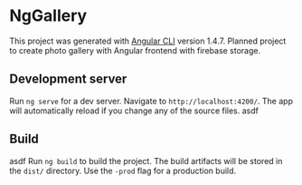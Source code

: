 # NgGallery

This project was generated with [Angular CLI](https://github.com/angular/angular-cli) version 1.4.7.
Planned project to create photo gallery with Angular frontend with firebase storage.

## Development server

Run `ng serve` for a dev server. Navigate to `http://localhost:4200/`. The app will automatically reload if you change any of the source files.
asdf
## Build
asdf
Run `ng build` to build the project. The build artifacts will be stored in the `dist/` directory. Use the `-prod` flag for a production build.

